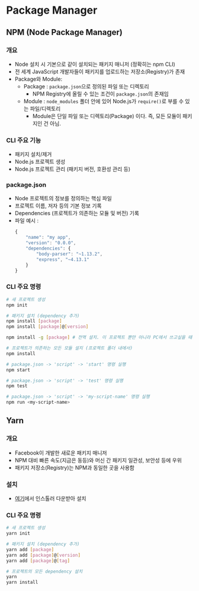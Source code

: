# Package Manager


## NPM (Node Package Manager)

### 개요
- Node 설치 시 기본으로 같이 설치되는 패키지 매니저 (정확히는 npm CLI)
- 전 세계 JavaScript 개발자들이 패키지를 업로드하는 저장소(Registry)가 존재
- Package와 Module:
  - Package : ```package.json```으로 정의된 파일 또는 디렉토리
    - NPM Registry에 올릴 수 있는 조건이 ```package.json```의 존재임
  - Module : ```node_modules``` 폴더 안에 있어 Node.js가 ```require()```로 부를 수 있는 파일/디렉토리
    - Module은 단일 파일 또는 디렉토리(Package) 이다. 즉, 모든 모듈이 패키지인 건 아님.

### CLI 주요 기능
- 패키지 설치/제거
- Node.js 프로젝트 생성
- Node.js 프로젝트 관리 (패키지 버전, 호환성 관리 등)

### package.json
- Node 프로젝트의 정보를 정의하는 핵심 파일
- 프로젝트 이름, 저자 등의 기본 정보 기록
- Dependencies (프로젝트가 의존하는 모듈 및 버전) 기록
- 파일 예시 :
    ```javascript
    {
        "name": "my app",
        "version": "0.0.0",
        "dependencies": {
            "body-parser": "~1.13.2",
            "express", "~4.13.1"
        }
    }
    ```

### CLI 주요 명령
```sh
# 새 프로젝트 생성
npm init

# 패키지 설치 (dependency 추가)
npm install [package]
npm install [package]@[version]

npm install -g [package] # 전역 설치. 이 프로젝트 뿐만 아니라 PC에서 쓰고싶을 때

# 프로젝트가 의존하는 모든 모듈 설치 (프로젝트 폴더 내에서)
npm install

# package.json -> 'script' -> 'start' 명령 실행
npm start

# package.json -> 'script' -> 'test' 명령 실행
npm test

# package.json -> 'script' -> 'my-script-name' 명령 실행
npm run <my-script-name>
```


## Yarn

### 개요
- Facebook이 개발한 새로운 패키지 매니저
- NPM 대비 빠른 속도(지금은 동등)와 머신 간 패키지 일관성, 보안성 등에 우위
- 패키지 저장소(Registry)는 NPM과 동일한 곳을 사용함

### 설치
- [여기](https://classic.yarnpkg.com/en/docs/install#windows-stable)에서 인스톨러 다운받아 설치

### CLI 주요 명령
```sh
# 새 프로젝트 생성
yarn init

# 패키지 설치 (dependency 추가)
yarn add [package]
yarn add [package]@[version]
yarn add [package]@[tag]

# 프로젝트의 모든 dependency 설치
yarn
yarn install
```
